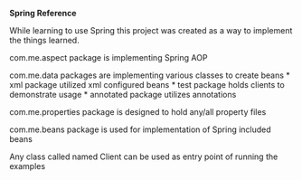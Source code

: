 **Spring Reference**

While learning to use Spring this project was created as a way to implement the things learned.

com.me.aspect package is implementing Spring AOP

com.me.data packages are implementing various classes to create beans
    * xml package utilized xml configured beans
        * test package holds clients to demonstrate usage
    * annotated package utilizes annotations 

com.me.properties package is designed to hold any/all property files 

com.me.beans package is used for implementation of Spring included beans

Any class called named Client can be used as entry point of running the examples